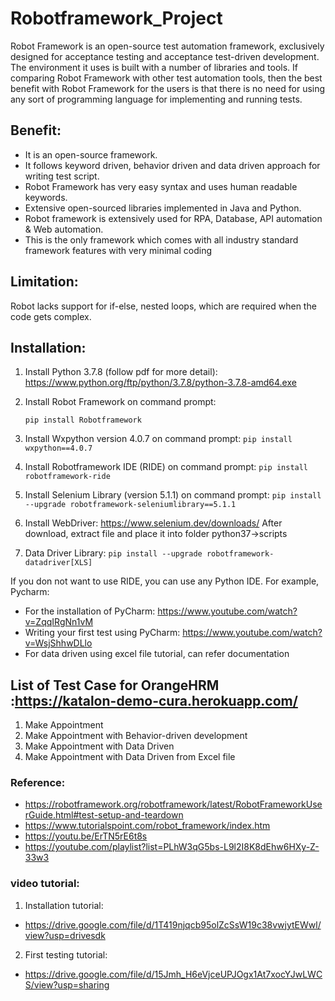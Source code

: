 # Robotframework_Project

Robot Framework is an open-source test automation framework, exclusively designed for acceptance testing and acceptance test-driven development. The environment it uses is built with a number of libraries and tools. If comparing Robot Framework with other test automation tools, then the best benefit with Robot Framework for the users is that there is no need for using any sort of programming language for implementing and running tests.

## Benefit:

- It is an open-source framework.
- It follows keyword driven, behavior driven and data driven approach for writing test script.
- Robot Framework has very easy syntax and uses human readable keywords.
- Extensive open-sourced libraries implemented in Java and Python.
- Robot framework is extensively used for RPA, Database, API automation & Web automation.
- This is the only framework which comes with all industry standard framework features with very minimal coding

## Limitation:

Robot lacks support for if-else, nested loops, which are required when the code gets complex.

## Installation:

1. Install Python 3.7.8 (follow pdf for more detail):
   https://www.python.org/ftp/python/3.7.8/python-3.7.8-amd64.exe
2. Install Robot Framework on command prompt:

   ``` pip install Robotframework ```
3. Install Wxpython version 4.0.7 on command prompt:
   `pip install wxpython==4.0.7`
4. Install Robotframework IDE (RIDE) on command prompt:
   `pip install robotframework-ride`
5. Install Selenium Library (version 5.1.1) on command prompt:
   `pip install --upgrade robotframework-seleniumlibrary==5.1.1`
6. Install WebDriver:
   https://www.selenium.dev/downloads/
   After download, extract file and place it into folder python37->scripts
7. Data Driver Library:
   `pip install --upgrade robotframework-datadriver[XLS]`
   

If you don not want to use RIDE, you can use any Python IDE. For example, Pycharm:
- For the installation of PyCharm: https://www.youtube.com/watch?v=ZqqIRgNn1vM
- Writing your first test using PyCharm: https://www.youtube.com/watch?v=WsjShhwDLlo
- For data driven using excel file tutorial, can refer documentation




## List of Test Case for OrangeHRM :https://katalon-demo-cura.herokuapp.com/

1. Make Appointment 
2. Make Appointment with Behavior-driven development
3. Make Appointment with Data Driven
4. Make Appointment with Data Driven from Excel file


### Reference:

- https://robotframework.org/robotframework/latest/RobotFrameworkUserGuide.html#test-setup-and-teardown
- https://www.tutorialspoint.com/robot_framework/index.htm​
- https://youtu.be/ErTN5rE6t8s​
- https://youtube.com/playlist?list=PLhW3qG5bs-L9l2I8K8dEhw6HXy-Z-33w3​

### video tutorial:

1. Installation tutorial:

- https://drive.google.com/file/d/1T419njqcb95olZcSsW19c38vwjytEWwl/view?usp=drivesdk

2. First testing tutorial:

- https://drive.google.com/file/d/15Jmh_H6eVjceUPJOgx1At7xocYJwLWCS/view?usp=sharing
